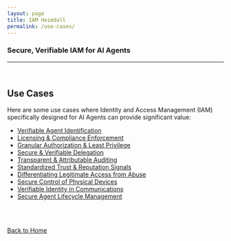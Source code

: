 ```yaml
---
layout: page
title: IAM Heimdall
permalink: /use-cases/
---
```


### Secure, Verifiable IAM for AI Agents
---

<br>

## Use Cases

Here are some use cases where Identity and Access Management (IAM) specifically designed for AI Agents can provide significant value:

- [Verifiable Agent Identification](./use-cases/IDandAuth.md)
- [Licensing & Compliance Enforcement](./use-cases/ComplianceEnforcement.md)
- [Granular Authorization & Least Privilege](./use-cases/AuthandLeastPrivilege.md)
- [Secure & Verifiable Delegation](./use-cases/delegationofauthority.md)
- [Transparent & Attributable Auditing](./use-cases/AgentAuditing.md)
- [Standardized Trust & Reputation Signals](/use-cases/trust-signals)
- [Differentiating Legitimate Access from Abuse](./use-cases/BotAbuse.md)
- [Secure Control of Physical Devices](./use-cases/PhysicalDevices.md)
- [Verifiable Identity in Communications](./use-cases/VoiceVerification.md)
- [Secure Agent Lifecycle Management](./use-cases/LifecycleManagement.md)

<br><br>

[Back to Home](./index.md)
